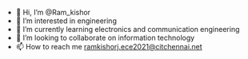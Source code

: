- 👋 Hi, I’m @Ram_kishor
- 👀 I’m interested in engineering 
- 🌱 I’m currently learning electronics and communication engineering 
- 💞️ I’m looking to collaborate on information technology 
- 📫 How to reach me ramkishorj.ece2021@citchennai.net

<!---
Ram11kishor/Ram11kishor is a ✨ special ✨ repository because its `README.md` (this file) appears on your GitHub profile.
You can click the Preview link to take a look at your changes.
--->
